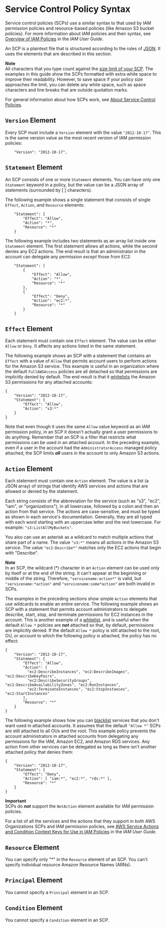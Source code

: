 # Service Control Policy Syntax<a name="orgs_reference_scp-syntax"></a>

Service control policies \(SCPs\) use a similar syntax to that used by IAM permission policies and resource\-based policies \(like Amazon S3 bucket policies\)\. For more information about IAM policies and their syntax, see [Overview of IAM Policies](https://docs.aws.amazon.com/IAM/latest/UserGuide/access_policies.html) in the *IAM User Guide*\.

An SCP is a plaintext file that is structured according to the rules of [JSON](http://json.org)\. It uses the elements that are described in this section\.

**Note**  
All characters that you type count against the [size limit of your SCP](orgs_reference_limits.md#min-max-values)\. The examples in this guide show the SCPs formatted with extra white space to improve their readability\. However, to save space if your policy size approaches the limit, you can delete any white space, such as space characters and line breaks that are outside quotation marks\.

For general information about how SCPs work, see [About Service Control Policies](orgs_manage_policies_about-scps.md)\.

## `Version` Element<a name="scp-syntax-version"></a>

Every SCP must include a `Version` element with the value `"2012-10-17"`\. This is the same version value as the most recent version of IAM permission policies:

```
    "Version": "2012-10-17",
```

## `Statement` Element<a name="scp-syntax-statement"></a>

An SCP consists of one or more `Statement` elements\. You can have only one `Statement` keyword in a policy, but the value can be a JSON array of statements \(surrounded by \[ \] characters\)\.

The following example shows a single statement that consists of single `Effect`, `Action`, and `Resource` elements:

```
    "Statement": {
        "Effect": "Allow",
        "Action": "*",
        "Resource": "*"
    }
```

The following example includes two statements as an array list inside one `Statement` element\. The first statement allows all actions, while the second denies any EC2 actions\. The end result is that an administrator in the account can delegate any permission *except* those from EC2:

```
    "Statement": [
        {
            "Effect": "Allow",
            "Action": "*",
            "Resource": "*"
        },
        {
            "Effect": "Deny",
            "Action": "ec2:*",
            "Resource": "*"
        }
    ]
```

## `Effect` Element<a name="scp-syntax-effect"></a>

Each statement must contain one `Effect` element\. The value can be either `Allow` or `Deny`\. It affects any actions listed in the same statement\.

The following example shows an SCP with a statement that contains an `Effect` with a value of `Allow` that permits account users to perform actions for the Amazon S3 service\. This example is useful in an organization where the default `FullAWSAccess` policies are all detached so that permissions are implicitly denied by default\. The end result is that it [whitelists](orgs_getting-started_concepts.md#whitelisting) the Amazon S3 permissions for any attached accounts:

```
{
    "Version": "2012-10-17",
    "Statement": {
        "Effect": "Allow",
        "Action": "s3:*"
    }
}
```

Note that even though it uses the same `Allow` value keyword as an IAM permission policy, in an SCP it doesn't actually grant a user permissions to do anything\. Remember that an SCP is a filter that restricts what permissions can be used in an attached account\. In the preceding example, even if a user in the account had the `AdministratorAccess` managed policy attached, the SCP limits ***all*** users in the account to only Amazon S3 actions\.

## `Action` Element<a name="scp-syntax-action"></a>

Each statement must contain one `Action` element\. The value is a list \(a JSON array\) of strings that identify AWS services and actions that are allowed or denied by the statement\.

Each string consists of the abbreviation for the service \(such as "s3", "ec2", "iam", or "organizations"\), in all lowercase, followed by a colon and then an action from that service\. The actions are case\-sensitive, and must be typed as shown in each service's documentation\. Generally, they are all typed with each word starting with an uppercase letter and the rest lowercase\. For example: `"s3:ListAllMyBuckets"`\.

You also can use an asterisk as a wildcard to match multiple actions that share part of a name\. The value `"s3:*"` means all actions in the Amazon S3 service\. The value `"ec2:Describe*"` matches only the EC2 actions that begin with "Describe"\.

**Note**  
In an SCP, the wildcard \(\*\) character in an `Action` element can be used only by itself or at the end of the string\. It can't appear at the beginning or middle of the string\. Therefore, `"servicename:action*"` is valid, but `"servicename:*action"` and `"servicename:some*action"` are both invalid in SCPs\.

The examples in the preceding sections show simple `Action` elements that use wildcards to enable an entire service\. The following example shows an SCP with a statement that permits account administrators to delegate describe, start, stop, and terminate permissions for EC2 instances in the account\. This is another example of a [whitelist](orgs_getting-started_concepts.md#whitelisting), and is useful when the default `Allow *` policies are ***not*** attached so that, by default, permissions are implicitly denied\. If the default `Allow *` policy is still attached to the root, OU, or account to which the following policy is attached, the policy has no effect:

```
{
    "Version": "2012-10-17",
    "Statement": {
        "Effect": "Allow",
        "Action": [
          "ec2:DescribeInstances", "ec2:DescribeImages", "ec2:DescribeKeyPairs",
          "ec2:DescribeSecurityGroups", "ec2:DescribeAvailabilityZones", "ec2:RunInstances",
          "ec2:TerminateInstances", "ec2:StopInstances", "ec2:StartInstances"
        ],
        "Resource": "*"
    }
}
```

The following example shows how you can [blacklist](orgs_getting-started_concepts.md#blacklisting) services that you don't want used in attached accounts\. It assumes that the default `"Allow *"` SCPs are still attached to all OUs and the root\. This example policy prevents the account administrators in attached accounts from delegating any permissions for the IAM, Amazon EC2, and Amazon RDS services\. Any action from other services can be delegated as long as there isn't another attached policy that denies them:

```
{
    "Version": "2012-10-17",
    "Statement": {
        "Effect": "Deny",
        "Action": [ "iam:*", "ec2:*", "rds:*" ],
        "Resource": "*"
    }
}
```

**Important**  
SCPs do ***not*** support the `NotAction` element available for IAM permission policies\.

For a list of all the services and the actions that they support in both AWS Organizations SCPs and IAM permission policies, see [AWS Service Actions and Condition Context Keys for Use in IAM Policies](https://docs.aws.amazon.com/IAM/latest/UserGuide/reference_policies_actionsconditions.html) in the *IAM User Guide*\.

## `Resource` Element<a name="scp-syntax-resource"></a>

You can specify only "\*" in the `Resource` element of an SCP\. You can't specify individual resource Amazon Resource Names \(ARNs\)\.

## `Principal` Element<a name="scp-syntax-principal"></a>

You cannot specify a `Principal` element in an SCP\.

## `Condition` Element<a name="scp-syntax-condition"></a>

You cannot specify a `Condition` element in an SCP\.